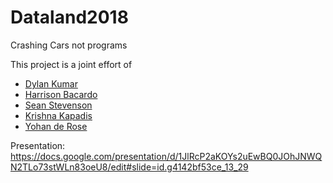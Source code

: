 # Dataland2018

Crashing Cars not programs 

This project is a joint effort of
- [Dylan Kumar](https://www.instagram.com/dknz2008/)
- [Harrison Bacardo](https://www.instagram.com/HarrisonBacordo/)
- [Sean Stevenson](https://github.com/sean-stevenson)
- [Krishna Kapadis](https://github.com/krishnaKapadia)
- [Yohan de Rose]()

Presentation:
https://docs.google.com/presentation/d/1JlRcP2aKOYs2uEwBQ0JOhJNWQN2TLo73stWLn83oeU8/edit#slide=id.g4142bf53ce_13_29
